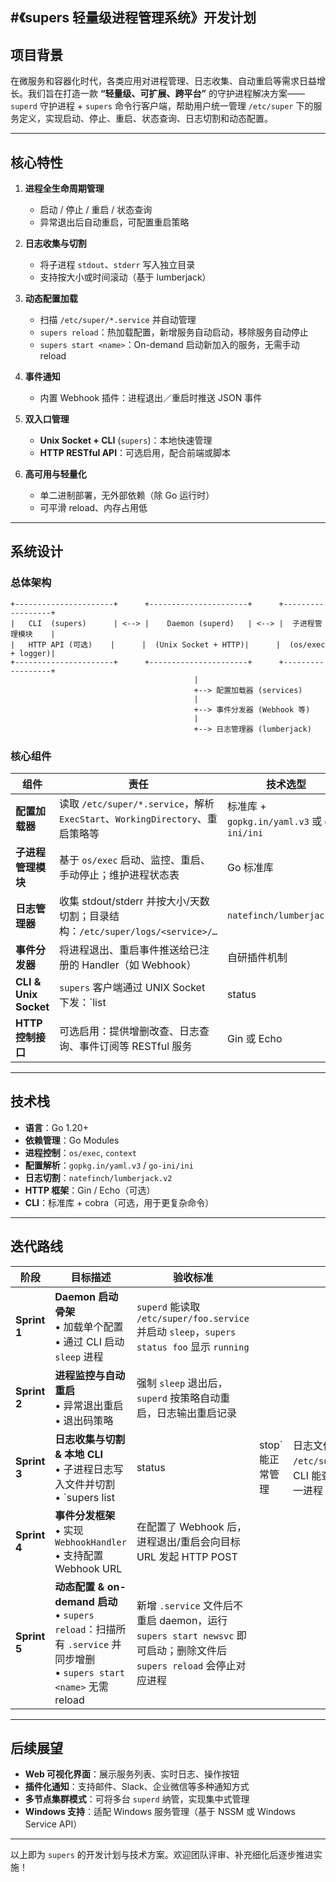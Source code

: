 #《supers 轻量级进程管理系统》开发计划
---

## 项目背景

在微服务和容器化时代，各类应用对进程管理、日志收集、自动重启等需求日益增长。我们旨在打造一款 **“轻量级、可扩展、跨平台”** 的守护进程解决方案——`superd` 守护进程 + `supers` 命令行客户端，帮助用户统一管理 `/etc/super` 下的服务定义，实现启动、停止、重启、状态查询、日志切割和动态配置。

---

## 核心特性

1. **进程全生命周期管理**

    * 启动 / 停止 / 重启 / 状态查询
    * 异常退出后自动重启，可配置重启策略

2. **日志收集与切割**

    * 将子进程 `stdout`、`stderr` 写入独立目录
    * 支持按大小或时间滚动（基于 lumberjack）

3. **动态配置加载**

    * 扫描 `/etc/super/*.service` 并自动管理
    * `supers reload`：热加载配置，新增服务自动启动，移除服务自动停止
    * `supers start <name>`：On-demand 启动新加入的服务，无需手动 reload

4. **事件通知**

    * 内置 Webhook 插件：进程退出／重启时推送 JSON 事件

5. **双入口管理**

    * **Unix Socket + CLI** (`supers`)：本地快速管理
    * **HTTP RESTful API**：可选启用，配合前端或脚本

6. **高可用与轻量化**

    * 单二进制部署，无外部依赖（除 Go 运行时）
    * 可平滑 reload、内存占用低

---

## 系统设计

### 总体架构

```text
+----------------------+      +----------------------+      +------------------+
|   CLI  (supers)      | <--> |    Daemon (superd)   | <--> |  子进程管理模块    |
|   HTTP API (可选)    |      |  (Unix Socket + HTTP)|      |  (os/exec + logger)|
+----------------------+      +----------------------+      +------------------+
                                         |
                                         +--> 配置加载器 (services)
                                         |
                                         +--> 事件分发器 (Webhook 等)
                                         |
                                         +--> 日志管理器 (lumberjack)
```

### 核心组件

| 组件                    | 责任                                                                | 技术选型                                    |      |       |              |                     |
| --------------------- | ----------------------------------------------------------------- | --------------------------------------- | ---- | ----- | ------------ | ------------------- |
| **配置加载器**             | 读取 `/etc/super/*.service`，解析 `ExecStart`、`WorkingDirectory`、重启策略等 | 标准库 + `gopkg.in/yaml.v3` 或 `go-ini/ini` |      |       |              |                     |
| **子进程管理模块**           | 基于 `os/exec` 启动、监控、重启、手动停止；维护进程状态表                                | Go 标准库                                  |      |       |              |                     |
| **日志管理器**             | 收集 stdout/stderr 并按大小/天数切割；目录结构：`/etc/super/logs/<service>/…`     | `natefinch/lumberjack.v2`               |      |       |              |                     |
| **事件分发器**             | 将进程退出、重启事件推送给已注册的 Handler（如 Webhook）                              | 自研插件机制                                  |      |       |              |                     |
| **CLI & Unix Socket** | `supers` 客户端通过 UNIX Socket 下发：\`list                              | status                                  | stop | start | reload\` 等命令 | Go + `net.UnixConn` |
| **HTTP 控制接口**         | 可选启用：提供增删改查、日志查询、事件订阅等 RESTful 服务                                 | Gin 或 Echo                              |      |       |              |                     |

---

## 技术栈

* **语言**：Go 1.20+
* **依赖管理**：Go Modules
* **进程控制**：`os/exec`, `context`
* **配置解析**：`gopkg.in/yaml.v3` / `go-ini/ini`
* **日志切割**：`natefinch/lumberjack.v2`
* **HTTP 框架**：Gin / Echo（可选）
* **CLI**：标准库 + cobra（可选，用于更复杂命令）

---

## 迭代路线

| 阶段           | 目标描述                                                                                                    | 验收标准                                                                                    |              |                                                    |
| ------------ | ------------------------------------------------------------------------------------------------------- | --------------------------------------------------------------------------------------- | ------------ | -------------------------------------------------- |
| **Sprint 1** | **Daemon 启动骨架**<br>• 加载单个配置<br>• 通过 CLI 启动 `sleep` 进程                                                   | `superd` 能读取 `/etc/super/foo.service` 并启动 `sleep`，`supers status foo` 显示 `running`      |              |                                                    |
| **Sprint 2** | **进程监控与自动重启**<br>• 异常退出重启<br>• 退出码策略                                                                    | 强制 `sleep` 退出后，`superd` 按策略自动重启，日志输出重启记录                                                |              |                                                    |
| **Sprint 3** | **日志收集与切割 & 本地 CLI**<br>• 子进程日志写入文件并切割<br>• \`supers list                                               | status                                                                                  | stop\` 能正常管理 | 日志文件出现在 `/etc/super/logs/sleep/`，CLI 能查询、停止、重启同一进程 |
| **Sprint 4** | **事件分发框架**<br>• 实现 `WebhookHandler`<br>• 支持配置 Webhook URL                                               | 在配置了 Webhook 后，进程退出/重启会向目标 URL 发起 HTTP POST                                             |              |                                                    |
| **Sprint 5** | **动态配置 & on-demand 启动**<br>• `supers reload`：扫描所有 `.service` 并同步增删<br>• `supers start <name>` 无需 reload | 新增 `.service` 文件后不重启 daemon，运行 `supers start newsvc` 即可启动；删除文件后 `supers reload` 会停止对应进程 |              |                                                    |

---

## 后续展望

* **Web 可视化界面**：展示服务列表、实时日志、操作按钮
* **插件化通知**：支持邮件、Slack、企业微信等多种通知方式
* **多节点集群模式**：可将多台 `superd` 纳管，实现集中式管理
* **Windows 支持**：适配 Windows 服务管理（基于 NSSM 或 Windows Service API）

---

以上即为 `supers` 的开发计划与技术方案。欢迎团队评审、补充细化后逐步推进实施！
